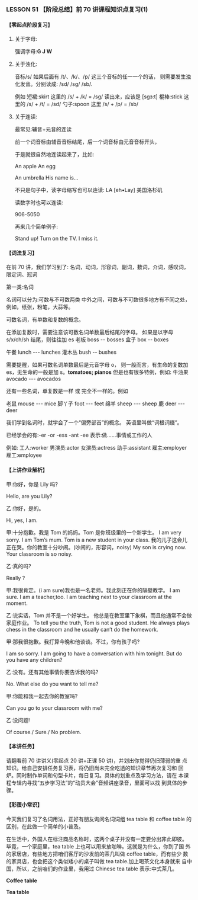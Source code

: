 ### LESSON 51 【阶段总结】前 70 讲课程知识点复习(1)

#### 【零起点阶段复习】

1. 关于字母:

   强调字母:**G J W**

2. 关于浊化:

   音标/s/ 如果后面有 /t/、/k/、/p/ 这三个音标的任一一个的话， 则需要发生浊化发音。分别读成: /sd/ /sg/ /sb/.

   例如
   短裙:skirt 这里的 /s/ + /k/ = /sg/ 读出来，应该是 [sgɜ:t] 棍棒:stick 这里的 /s/ + /t/ = /sd/
   勺子:spoon 这里 /s/ + /p/ = /sb/

3. 关于连读:

   最常见:辅音+元音的连读

   前一个词音标由辅音音标结尾，后一个词音标由元音音标开头，

   于是就很自然地连读起来了，比如:

   An apple An egg

   An umbrella His name is...

   不只是句子中，读字母缩写也可以连读: LA [eh•Lay] 美国洛杉矶

   读数字时也可以连读:

   906-5050

   再来几个简单例子:

   Stand up!
   Turn on the TV. I miss it.

#### 【词法复习】

在前 70 讲，我们学习到了: 名词，动词，形容词，副词，数词，介词，感叹词，限定词、冠词

第一类:名词

名词可以分为:可数与不可数两类 中外之间，可数与不可数很多地方有不同之处，例如，纸张，粉笔，大蒜等。

可数名词，有单数和复数的概念。

在添加复数时，需要注意该可数名词单数最后结尾的字母。 如果是以字母 s/x/ch/sh 结尾，则往往加 es
老板 boss -- bosses
盒子 box -- boxes

午餐 lunch --- lunches 灌木丛 bush -- bushes

需要提醒，如果可数名词单数最后是元音字母 o， 则一般而言，有生命的复数加 es，无生命的一般是加 s。**tomatoes; pianos** 但是也有很多特例，例如:
 牛油果 avocado --- avocados

还有一些名词，单复数是一样 或 完全不一样的。例如

老鼠 mouse --- mice 脚丫子 foot --- feet 绵羊 sheep --- sheep 鹿 deer --- deer

我们学到名词时，就学会了一个“偏旁部首”的概念。 英语里叫做“词根词缀”。

已经学会的有:-er -or -ess -ant -ee 表示:做......事情或工作的人

例如: 工人:worker 男演员:actor 女演员:actress 助手:assistant 雇主:employer 雇工:employee

#### 【上讲作业解析】 

甲:你好，你是 Lily 吗?

Hello, are you Lily?

乙:你好，是的。

Hi, yes, I am.

甲:十分抱歉。我是 Tom 的妈妈。Tom 是你班级里的一个新学生。
I am very sorry. I am Tom’s mum. Tom is a new student in your class. 我的儿子这会儿正在哭。你的教室十分吵闹。(吵闹的，形容词，noisy) My son is crying now. Your classroom is so noisy.

乙:真的吗?

Really ?

甲:我很肯定。(i am sure)我也是一名老师。我此刻正在你的隔壁教学。 I am sure. I am a teacher,too.
I am teaching next to your classroom at the moment.

乙:说实话，Tom 并不是一个好学生。 他总是在教室里下象棋，而且他通常不会做家庭作业。
To tell you the truth, Tom is not a good student.
He always plays chess in the classroom and he usually can’t do the homework.

甲:那我很抱歉。我打算今晚和他谈谈。不过，你有孩子吗?

I am so sorry. I am going to have a conversation with him tonight. But do you have any children?

乙:没有。还有其他事情你要告诉我的吗?

No. What else do you want to tell me?

甲:你能和我一起去你的教室吗?

Can you go to your classroom with me?

乙:没问题!

Of course./ Sure./ No problem.

#### 【本讲任务】

请翻看前 70 讲讲义(零起点 20 讲+正课 50 讲)，并划出你觉得仍旧薄弱的重 点知识。给自己安排任务复习表，将仍旧尚未完全吃透的知识章节再次复习和 回炉。同时制作单词和句型卡片，每日复习。具体的划重点及学习方法，请在 本课程专辑内寻找“五步学习法”的“动员大会”音频讲座录音，里面可以找 到具体的步骤。

#### 【彩蛋小常识】

今天我们复习了名词用法，正好有朋友询问名词词组 tea table 和 coffee table 的 区别，在此做一个简单的小普及。

在生活中，外国人在标注商品名称时，这两个桌子并没有一定要分出非此即彼。 毕竟，一个家庭里，tea table 上也可以用来放咖啡。这就是为什么，你到了国 外的家居店，有些地方把咱们客厅的沙发前的茶几叫做 coffee table，而有些少 数的家具店，也会把这个类似矮小的桌子叫做 tea table.加上喝茶文化本身就来 自中国，所以，之前咱们的作业里，我用过 Chinese tea table 表示:中式茶几。

**Coffee table**

**Tea table**